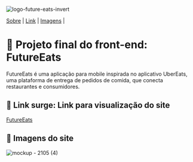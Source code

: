 ![logo-future-eats-invert](https://user-images.githubusercontent.com/98977257/169674813-dd83fb92-0e55-4f54-beab-965e5603ceeb.png)

<p>
<a href="#sobre">Sobre</a> |
<a href="#link">Link</a> |
<a href="#imagens">Imagens</a> |
</p>

<h1 id="sobre">🍴 Projeto final do front-end: FutureEats</h1>

<p>FutureEats é uma aplicação para mobile inspirada no aplicativo UberEats, uma plataforma de entrega de pedidos de comida, que conecta restaurantes e consumidores.</p>

<h2 id="link">🔗 Link surge: Link para visualização do site</h2>

<a href="https://www.google.com/">FutureEats</a>
 
<h2 id="imagens">📱 Imagens do site</h2>

![mockup - 2105 (4)](https://user-images.githubusercontent.com/98977257/169715748-729b6965-7e8b-48be-b60f-e9291bc91f46.png)
